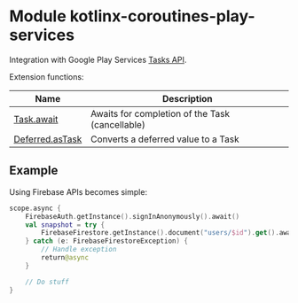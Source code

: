 # Module kotlinx-coroutines-play-services

Integration with Google Play Services [Tasks API](https://developers.google.com/android/guides/tasks).

Extension functions:

| **Name** | **Description**
| -------- | ---------------
| [Task.await][await] | Awaits for completion of the Task (cancellable)
| [Deferred.asTask][asTask] | Converts a deferred value to a Task

## Example

Using Firebase APIs becomes simple:

```kotlin
scope.async {
    FirebaseAuth.getInstance().signInAnonymously().await()
    val snapshot = try {
        FirebaseFirestore.getInstance().document("users/$id").get().await()
    } catch (e: FirebaseFirestoreException) {
        // Handle exception
        return@async
    }

    // Do stuff
}
```

[await]: https://kotlin.github.io/kotlinx.coroutines/kotlinx-coroutines-play-services/kotlinx.coroutines.experimental.tasks/com.google.android.gms.tasks.-task/await.html
[asTask]: https://kotlin.github.io/kotlinx.coroutines/kotlinx-coroutines-play-services/kotlinx.coroutines.experimental.tasks/kotlinx.coroutines.experimental.-deferred/as-task.html
